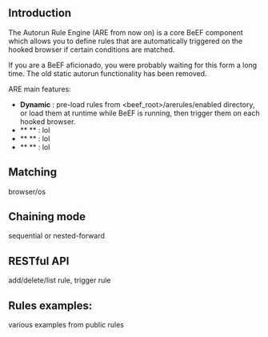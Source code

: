 ## Introduction
The Autorun Rule Engine (ARE from now on) is a core BeEF component which allows you to define rules
that are automatically triggered on the hooked browser if certain conditions are matched.

If you are a BeEF aficionado, you were probably waiting for this form a long time. The old static autorun functionality has been removed.

ARE main features:
* **Dynamic** : pre-load rules from <beef_root>/arerules/enabled directory, or load them at runtime while BeEF is running, then trigger them on each hooked browser.
* ** ** : lol
* ** ** : lol
* ** ** : lol
## Matching
 browser/os

## Chaining mode
sequential or nested-forward

## RESTful API
add/delete/list rule, trigger rule

## Rules examples:
various examples from public rules
